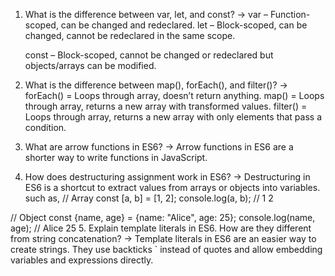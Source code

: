 1. What is the difference between var, let, and const?
 -> var – Function-scoped, can be changed and redeclared.
     let – Block-scoped, can be changed, cannot be redeclared in the same scope.
     
     const – Block-scoped, cannot be changed or redeclared but objects/arrays can be modified.
2. What is the difference between map(), forEach(), and filter()?
 -> forEach() = Loops through array, doesn’t return anything.
        map() = Loops through array, returns a new array with transformed values.
     filter() = Loops through array, returns a new array with only elements that pass a condition.
     
3. What are arrow functions in ES6?
 -> Arrow functions in ES6 are a shorter way to write functions in JavaScript.

4. How does destructuring assignment work in ES6?
-> Destructuring in ES6 is a shortcut to extract values from arrays or objects into variables. 
  such as, // Array
  const [a, b] = [1, 2];
  console.log(a, b); // 1 2

  // Object
  const {name, age} = {name: "Alice", age: 25};
  console.log(name, age); // Alice 25
5. Explain template literals in ES6. How are they different from string concatenation?
  -> Template literals in ES6 are an easier way to create strings. They use backticks ` instead of quotes and allow embedding variables and expressions directly.
